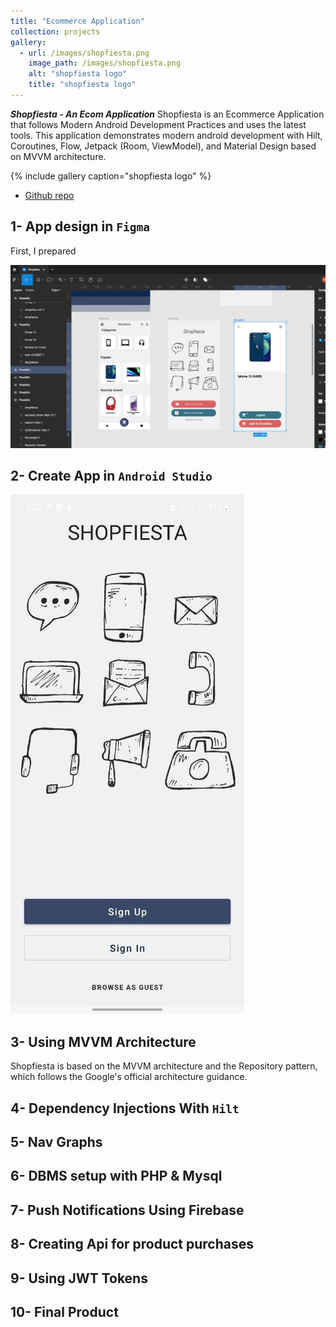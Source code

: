 ```yaml
---
title: "Ecommerce Application"
collection: projects
gallery:
  - url: /images/shopfiesta.png
    image_path: /images/shopfiesta.png
    alt: "shopfiesta logo"
    title: "shopfiesta logo"
---
```


***Shopfiesta - An Ecom Application***
Shopfiesta is an Ecommerce Application that follows Modern Android Development Practices and uses the latest tools. This application demonstrates modern android development with Hilt, Coroutines, Flow, Jetpack (Room, ViewModel), and Material Design based on MVVM architecture.

{% include gallery caption="shopfiesta logo" %}


* [Github repo](https://github.com/MelDashti/e-commerce-app)


## 1- App design in `Figma`
First, I prepared 

![](/images/shopfiesta/image003.png)


## 2- Create App in `Android Studio`
![](/images/shopfiesta/image031.png)

## 3- Using MVVM Architecture 

Shopfiesta is based on the MVVM architecture and the Repository pattern, which follows the Google's official architecture guidance.


## 4- Dependency Injections With `Hilt`

## 5- Nav Graphs

## 6- DBMS setup with PHP & Mysql

## 7- Push Notifications Using Firebase

## 8- Creating Api for product purchases

## 9- Using JWT Tokens

## 10- Final Product


